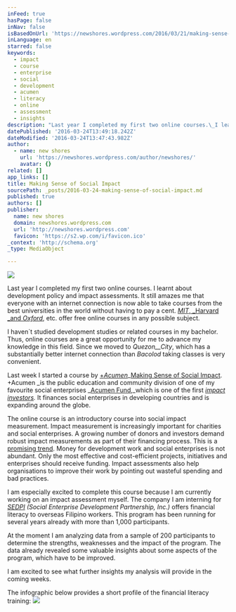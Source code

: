 ```yaml
---
inFeed: true
hasPage: false
inNav: false
isBasedOnUrl: 'https://newshores.wordpress.com/2016/03/21/making-sense-of-social-impact/'
inLanguage: en
starred: false
keywords:
  - impact
  - course
  - enterprise
  - social
  - development
  - acumen
  - literacy
  - online
  - assessment
  - insights
description: "Last year I completed my first two online courses.\_I learnt about development policy and impact assessments.\_It still amazes me that everyone with an internet connection is now able to take courses from the best universities in the world without having to pay a cent.\_MIT,\_Harvard\_and\_Oxford, etc. offer free online courses in any possible subject."
datePublished: '2016-03-24T13:49:18.242Z'
dateModified: '2016-03-24T13:47:43.982Z'
author:
  - name: new shores
    url: 'https://newshores.wordpress.com/author/newshores/'
    avatar: {}
related: []
app_links: []
title: Making Sense of Social Impact
sourcePath: _posts/2016-03-24-making-sense-of-social-impact.md
published: true
authors: []
publisher:
  name: new shores
  domain: newshores.wordpress.com
  url: 'http://newshores.wordpress.com'
  favicon: 'https://s2.wp.com/i/favicon.ico'
_context: 'http://schema.org'
_type: MediaObject

---
```

![](https://the-grid-user-content.s3-us-west-2.amazonaws.com/d552d03b-37c9-4ecd-aeb1-a67f1d090b8d.png)

Last year I completed my first two online courses. I learnt about development policy and impact assessments. It still amazes me that everyone with an internet connection is now able to take courses from the best universities in the world without having to pay a cent. [_MIT_, _Harvard _and _Oxford_][0], etc. offer free online courses in any possible subject.

I haven´t studied development studies or related courses in my bachelor. Thus, online courses are a great opportunity for me to advance my knowledge in this field. Since we moved to _Quezon__City_, which has a substantially better internet connection than _Bacolod_ taking classes is very convenient.

Last week I started a course by [+_Acumen_][1]_[Making Sense of Social Impact][1]. +Acumen _is the public education and community division of one of my favourite social enterprises _[Acumen Fund][2],_which is one of the first _[impact investors][3]._ It finances social enterprises in developing countries and is expanding around the globe.

The online course is an introductory course into social impact measurement. Impact measurement is increasingly important for charities and social enterprises. A growing number of donors and investors demand robust impact measurements as part of their financing process. This is a [promising trend][4]. Money for development work and social enterprises is not abundant. Only the most effective and cost-efficient projects, initiatives and enterprises should receive funding. Impact assessments also help organisations to improve their work by pointing out wasteful spending and bad practices.

I am especially excited to complete this course because I am currently working on an impact assessment myself. The company I am interning for _[SEDPI][5] (Social Enterprise Development Partnership, Inc.)_ offers financial literacy to overseas Filipino workers. This program has been running for several years already with more than 1,000 participants.

At the moment I am analyzing data from a sample of 200 participants to determine the strengths, weaknesses and the impact of the program. The data already revealed some valuable insights about some aspects of the program, which have to be improved.

I am excited to see what further insights my analysis will provide in the coming weeks.

The infographic below provides a short profile of the financial literacy training:
![](https://the-grid-user-content.s3-us-west-2.amazonaws.com/385535c6-78d7-44c1-8048-46fa6e701db1.jpg)

[0]: http://edx.org/
[1]: http://plusacumen.org/courses/social-impact-2/
[2]: http://acumen.org/
[3]: https://thegiin.org/impact-investing/
[4]: http://www.theguardian.com/social-enterprise-network/2012/nov/20/measuring-impact-social-enterprise-essential
[5]: http://sedpi.com/